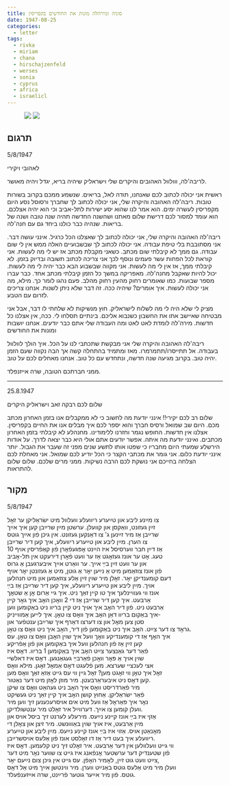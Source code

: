 ```yaml
---
title: סוניה ומירהלה מונות את החודשים בקפריסין
date: 1947-08-25
categories:
  - letter
tags:
  - rivka
  - miriam
  - chana
  - hirschajzenfeld
  - werses
  - sonia
  - cyprus
  - africa
  - israelicl
---
```


<figure class="half">
    <a  href="/pupko-papers/assets/images/1947-08-25-miriam-1.jpg">
    <img src="/pupko-papers/assets/images/1947-08-25-miriam-1.jpg"></a>
    <a  href="/pupko-papers/assets/images/1947-08-25-miriam-2.jpg">
    <img src="/pupko-papers/assets/images/1947-08-25-miriam-2.jpg"></a>
</figure>

## תרגום

5/8/1947

לאהובי ויקירי

לריבה'לה, ווולוול האהובים והיקרים שלי וישראליק שיהיה בריא, יגדל ויהיה מאושר.

ראשית אני יכולה לכתוב לכם שאנחנו, תודה לאל, בריאים.
שנשמע ממכם בקרוב בשורות טובות.
ריבה'לה האהובה והיקרה שלי, אני יכולה לכתוב לך שחברך ורסוסל נסע היום מקפריסין לעשרה
ימים. הוא אמר לנו שהוא יסע ישירות לתל-אביב וכי הוא יהיה אצלכם.
הוא עומד למסור לכם דרישת שלום מאתנו ושהשנה החדשה תהיה שנה טובה ושנה של בריאות.
שנהיה כבר כולנו ביחד גם עם חנה'לה.

ריבה'לה האהובה והיקרה שלי, אני יכולה לכתוב לך שאצלנו הכל כרגיל. אינני עושה דבר. אני
מסתובבת בלי טיפת עבודה. אני יכולה לכתוב לך שבשבועיים האלה ממש אין לי שום עבודה. גם
ממך לא קיבלתי שום מכתב. כשאני מקבלת מכתב אז יש לי מה לעשות. אני קוראת לכל הפחות עשר
פעמים ונוסף לכך אני צריכה לכתוב תשובה ובדיוק בזמן. לא קיבלתי ממך, אז אין לי מה לעשות. אני
מקווה שבשבוע הבא כבר יהיה לי מה לעשות. יכול להיות שאקבל מחנה'לה. מאפריקה במשך כל
הזמן קיבלתי מכתב אחד. כבר עברו מספר שבועות. כמו שאומרים רחוק מהעין רחוק מהלב. פעם נהגו לומר כך.
מילא, מה אני יכולה לעשות. איך אומרים? שיהיה ככה. זה דבר שלא ניתן לשנות.
אנחנו צריכים לזרום עם הטבע.

מציק לי שלא היה לי מה לשלוח לישראליק. חוץ מנשיקות לא שלחתי לו דבר, אבל אני מבטיחה
שאיישב אתו את החשבון כשנבוא אליכם. בינתיים תסלחו לי.
 ככה, אין אצלנו כל חדשות. מירה'לה לומדת לאט לאט ומה העבודה שלי אתם כבר יודעים.
אנחנו יושבות ומונות את החודשים

ריבה'לה האהובה והיקרה שלי אני מבקשת שתכתבי לנו על הכל.
איך הולך לוולוול בעבודה. אל תתייסרו/תתמרמרו. מאז ומתמיד בהתחלה קשה אך הבה נקווה שעם
הזמן יהיה טוב.
בקרוב מגיעה שנה חדשה, ונתחדש עם כל טוב. אנחנו מאחלים לכם על טוב.

ממני חברתכם הטובה, שרה אייזנפלד.


---

25.8.1947

שלום לכם רבקה זאב וישראליק היקרים

שלום רב לכם יקירי!! אינני יודעת מה לחשוב כי לא ממקבלים
אנו בזמן האחרון מכתב מכם. היום שב שמואל ורסיס חברך
והוא יספר לכם איך מבלים אנו את החיים בקפריסין.
אצלנו אין חדשות. החופש נגמר וחזרנו ללימודינו.
מחנהלע לא קיבלתי בזמן האחרון מכתבים. ואינני יודעת
מה איתה. אפשר יודעים אתם אולי היא כבר יצאה לדרך.
על אודות הירשלע שמעתי היום מחבריו כי שפטו אותו
 לתשע שנים מפני זה שעבר את הגבול. יותר אינני יודעת
כלום. אני גומר את מכתבי הקצר כי הכל יודיע לכם
 שמואל. אני מאחלת לכם הצלחה בחייכם אני נושקת
לכם הרבה נשיקות. ממני מרים שלכם. שלום שלום להתראות.

## מקור

5/8/1947

צו מײַנע ליבע און טײַערע ריוועלע וועלוול מיט ישׂראַליקן ער זאׇל  
זײַן געזונט, וואַקסן און קוועלן. ערשטן מײַן שרײַבן קען איך אײַך  
שרײַבן אַז מיר זײַנען ג' צו דאַנקען געזונט. אין גיכן פֿון אײַך גוטס  
צו הערן. מײַן ליבע און טײַערע ריוועלע, איך קען דיר שרײַבן  
אַז דײַן חבר ווערסיסל איז הײַנט אׇפּגעפֿאׇרן פֿון קאַפֿריסין אויף 10  
טעג. אׇט ער אונז געזאׇגט אַז ער וועט פֿאׇרן דירעקט אין תּל-אׇביב  
און ער וועט זײַן בײַ אײַך. ער וואַרט אײַך איבערגעבן אַ גרוס  
פֿון אונז צוזאַמען מיט אַ נײַען יאׇר אַ גוטן, מיט אַ געזונטן יאׇר אויף  
דעם קומענדיקן יאׇר. זאׇלן מיר שוין זײַן אַלע צוזאַמען און מיט חנהלען  
אויך. מײַן ליבע און טײַערע ריוועלע, איך קען דיר שרײַבן אַז בײַ  
אונז ווי געוויינלעך איך טו קיין זאַך ניט. איך גיי אַרום אׇן אַ שטאׇך  
אַרבעט. איך קען דיר שרײַבן אַז די 2 וואׇכן האׇב איך גאׇר קיין  
אַרבעט ניט. פֿון דיר האׇב איך אויך ניט קיין בריוו ניט באַקומען ווען  
איך באַקום בריוו דאַן האׇב איך וואׇס צו טאׇן. איך לייען אַמווייניק-  
סטן צען מאׇל און צו דערצו דאַרף איך שרײַבן ענטפֿער און  
גראׇד צו דער צײַט. האׇב איך ניט באַקומען פֿון דיר, האׇב איך ניט וואׇס צו טאׇן.  
איך האׇף אַז די קומענדיקע וואׇך וועל איך שוין האׇבן וואׇס צו טאׇן. עס  
קען זײַן אַז פֿון חנהלען וועל איך באַקומען און פֿון אַפֿריקע  
פֿאַר דער גאַנצער צײַט האׇב איך באַקומען 1 בריוו. דאׇס איז  
שוין אויך אַ פּאׇר וואׇכן פֿאַרבײַ געגאַנגען. דאׇס איז דאלשיי  
אצי לעכציי שערצא. מען פֿלעגט דאׇס אַמאׇל זאׇגן. מילא וואׇס   
זאׇל איך טאׇן ווי זאׇגט מען? זאׇל גיין ווי עס גייט אַזאַ זאַך וואׇס מען  
קען דאׇס ניט איבעראַרבעטן. מיר מוזן לאׇזן מיט דער נאַטור.  
מיר פֿאַרדריסט וואׇס איך האׇב ניט געהאַט וואׇס צו שיקן  
פֿאַר ישׂראַליקן. אַחוץ קושן האׇב איך קיין זאַך ניט געשיקט  
נאׇר איך פּאַראׇל אַז וועל מיט אים אויסרעכענען זיך ווען מיר  
וועלן קומען צו אײַך. דערווײַל  איר זאׇלט מיר ענטשולדיקן.  
אַזןי איז בײַ אונז קיינע נײַעס. מירעלע לערנט זיך ביסל אויס און  
מײַן אַרבעט, איז אויך שוין באַוווּנשט. מיר זיצן און צאׇלן די  
מאׇנאַטן אויס. אַזוי איז בײַ אונז קיינע נײַעס. מײַן ליבע און טײַערע  
ריוועלע איך בעט דיר אַז דו זאׇלסט אונז פֿון אַלעס אויסשרײַבן.  
ווי גייט וועלוולען אין דער אַרבעט. איר זאׇלט זיך ניט קלעמען. דאׇס איז  
פֿון שטענדיק דער ערשטער אׇנפֿאנג איז גייט צו שווער נאׇר מיט דער  
צײַט וועט גוט זײַן, לאׇמיר האׇפֿן. עס גייט אין גיכן צום נײַעם יאׇר,  
וועלן מיר מיט אַלעס גוטס באַנײַט ווערן. מיר ווינטשן אײַך מיט אַל דאׇס  
גוטס. פֿון מיר אײַער גוטער פֿרײַנט, שרה אײַזענפֿעלד.  
